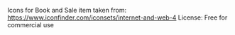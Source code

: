 Icons for Book and Sale item taken from: https://www.iconfinder.com/iconsets/internet-and-web-4
License: Free for commercial use